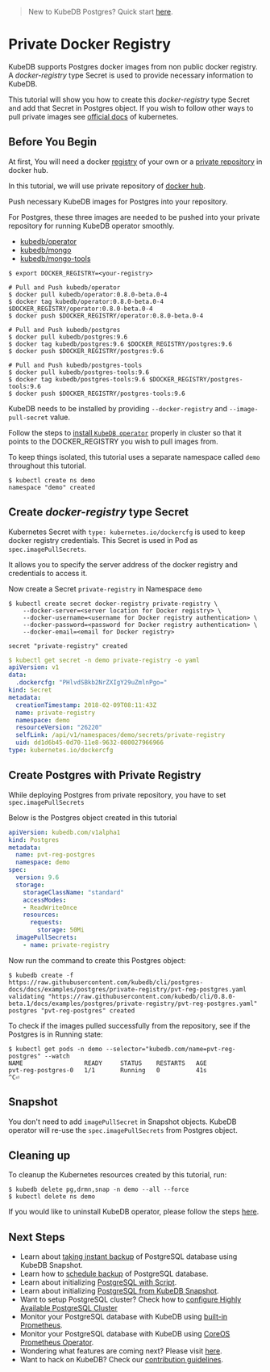 > New to KubeDB Postgres?  Quick start [here](/docs/guides/postgres/quickstart.md).

# Private Docker Registry

KubeDB supports Postgres docker images from non public docker registry. A *docker-registry* type Secret is used to provide necessary information to KubeDB.

This tutorial will show you how to create this *docker-registry* type Secret and add that Secret in Postgres object.
If you wish to follow other ways to pull private images see [official docs](https://kubernetes.io/docs/concepts/containers/images/) of kubernetes.

## Before You Begin

At first, You will need a docker [registry](https://docs.docker.com/registry/) of your own or a [private repository](https://docs.docker.com/docker-hub/repos/#private-repositories) in docker hub.

In this tutorial, we will use private repository of [docker hub](https://hub.docker.com/).

Push necessary KubeDB images for Postgres into your repository.

For Postgres, these three images are needed to be pushed into your private repository for running KubeDB operator smoothly.

 - [kubedb/operator](https://hub.docker.com/r/kubedb/operator)
 - [kubedb/mongo](https://hub.docker.com/r/kubedb/postgres)
 - [kubedb/mongo-tools](https://hub.docker.com/r/kubedb/postgres-tools)


```console
$ export DOCKER_REGISTRY=<your-registry>

# Pull and Push kubedb/operator
$ docker pull kubedb/operator:0.8.0-beta.0-4
$ docker tag kubedb/operator:0.8.0-beta.0-4 $DOCKER_REGISTRY/operator:0.8.0-beta.0-4
$ docker push $DOCKER_REGISTRY/operator:0.8.0-beta.0-4

# Pull and Push kubedb/postgres
$ docker pull kubedb/postgres:9.6
$ docker tag kubedb/postgres:9.6 $DOCKER_REGISTRY/postgres:9.6
$ docker push $DOCKER_REGISTRY/postgres:9.6

# Pull and Push kubedb/postgres-tools
$ docker pull kubedb/postgres-tools:9.6
$ docker tag kubedb/postgres-tools:9.6 $DOCKER_REGISTRY/postgres-tools:9.6
$ docker push $DOCKER_REGISTRY/postgres-tools:9.6
```

KubeDB needs to be installed by providing `--docker-registry` and `--image-pull-secret` value.

Follow the steps to [install `KubeDB operator`](/docs/setup/install.md) properly in cluster so that it points to the DOCKER_REGISTRY you wish to pull images from.

To keep things isolated, this tutorial uses a separate namespace called `demo` throughout this tutorial.

```console
$ kubectl create ns demo
namespace "demo" created
```

## Create *docker-registry* type Secret

Kubernetes Secret with `type: kubernetes.io/dockercfg` is used to keep docker registry credentials. This Secret is used in Pod as `spec.imagePullSecrets`.

It allows you to specify the server address of the docker registry and credentials to access it.

Now create a Secret `private-registry` in Namespace `demo`

```console
$ kubectl create secret docker-registry private-registry \
    --docker-server=<server location for Docker registry> \
    --docker-username=<username for Docker registry authentication> \
    --docker-password=<password for Docker registry authentication> \
    --docker-email=<email for Docker registry>

secret "private-registry" created
```

```yaml
$ kubectl get secret -n demo private-registry -o yaml
apiVersion: v1
data:
  .dockercfg: "PHlvdSBkb2NrZXIgY29uZmlnPgo="
kind: Secret
metadata:
  creationTimestamp: 2018-02-09T08:11:43Z
  name: private-registry
  namespace: demo
  resourceVersion: "26220"
  selfLink: /api/v1/namespaces/demo/secrets/private-registry
  uid: dd1d6b45-0d70-11e8-9632-080027966966
type: kubernetes.io/dockercfg
```

## Create Postgres with Private Registry

While deploying Postgres from private repository, you have to set `spec.imagePullSecrets`

Below is the Postgres object created in this tutorial

```yaml
apiVersion: kubedb.com/v1alpha1
kind: Postgres
metadata:
  name: pvt-reg-postgres
  namespace: demo
spec:
  version: 9.6
  storage:
    storageClassName: "standard"
    accessModes:
    - ReadWriteOnce
    resources:
      requests:
        storage: 50Mi
  imagePullSecrets:
    - name: private-registry
```

Now run the command to create this Postgres object:

```console
$ kubedb create -f https://raw.githubusercontent.com/kubedb/cli/postgres-docs/docs/examples/postgres/private-registry/pvt-reg-postgres.yaml
validating "https://raw.githubusercontent.com/kubedb/cli/0.8.0-beta.1/docs/examples/postgres/private-registry/pvt-reg-postgres.yaml"
postgres "pvt-reg-postgres" created
```

To check if the images pulled successfully from the repository, see if the Postgres is in Running state:

```console
$ kubectl get pods -n demo --selector="kubedb.com/name=pvt-reg-postgres" --watch
NAME                 READY     STATUS    RESTARTS   AGE
pvt-reg-postgres-0   1/1       Running   0          41s
^C⏎
```

## Snapshot

You don't need to add `imagePullSecret` in Snapshot objects. KubeDB operator will re-use the `spec.imagePullSecrets` from Postgres object.

## Cleaning up
To cleanup the Kubernetes resources created by this tutorial, run:

```console
$ kubedb delete pg,drmn,snap -n demo --all --force
$ kubectl delete ns demo
```

If you would like to uninstall KubeDB operator, please follow the steps [here](/docs/setup/uninstall.md).

## Next Steps
- Learn about [taking instant backup](/docs/guides/postgres/snapshot/instant_backup.md) of PostgreSQL database using KubeDB Snapshot.
- Learn how to [schedule backup](/docs/guides/postgres/snapshot/scheduled_backup.md)  of PostgreSQL database.
- Learn about initializing [PostgreSQL with Script](/docs/guides/postgres/initialization/script_source.md).
- Learn about initializing [PostgreSQL from KubeDB Snapshot](/docs/guides/postgres/initialization/snapshot_source.md).
- Want to setup PostgreSQL cluster? Check how to [configure Highly Available PostgreSQL Cluster](/docs/guides/postgres/clustering/ha_cluster.md)
- Monitor your PostgreSQL database with KubeDB using [built-in Prometheus](/docs/guides/postgres/monitoring/using-builtin-prometheus.md).
- Monitor your PostgreSQL database with KubeDB using [CoreOS Prometheus Operator](/docs/guides/postgres/monitoring/using-coreos-prometheus-operator.md).
- Wondering what features are coming next? Please visit [here](/docs/roadmap.md).
- Want to hack on KubeDB? Check our [contribution guidelines](/docs/CONTRIBUTING.md).
